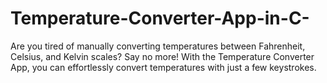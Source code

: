 # Temperature-Converter-App-in-C-
Are you tired of manually converting temperatures between Fahrenheit, Celsius, and Kelvin scales? Say no more! With the Temperature Converter App, you can effortlessly convert temperatures with just a few keystrokes.
